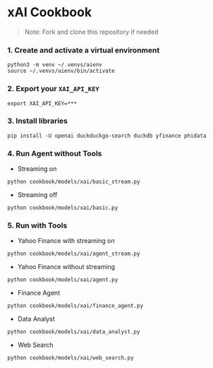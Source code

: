 # xAI Cookbook

> Note: Fork and clone this repository if needed

### 1. Create and activate a virtual environment

```shell
python3 -m venv ~/.venvs/aienv
source ~/.venvs/aienv/bin/activate
```

### 2. Export your `XAI_API_KEY`

```shell
export XAI_API_KEY=***
```

### 3. Install libraries

```shell
pip install -U openai duckduckgo-search duckdb yfinance phidata
```

### 4. Run Agent without Tools

- Streaming on

```shell
python cookbook/models/xai/basic_stream.py
```

- Streaming off

```shell
python cookbook/models/xai/basic.py
```

### 5. Run with Tools

- Yahoo Finance with streaming on

```shell
python cookbook/models/xai/agent_stream.py
```

- Yahoo Finance without streaming

```shell
python cookbook/models/xai/agent.py
```

- Finance Agent

```shell
python cookbook/models/xai/finance_agent.py
```

- Data Analyst

```shell
python cookbook/models/xai/data_analyst.py
```

- Web Search

```shell
python cookbook/models/xai/web_search.py
```
